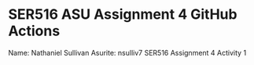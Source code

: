 # SER516 ASU Assignment 4 GitHub Actions

Name: Nathaniel Sullivan
Asurite: nsulliv7
SER516 Assignment 4 Activity 1